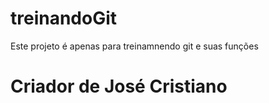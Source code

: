 # treinandoGit
Este projeto é apenas para treinamnendo git e suas funções
# Criador de José Cristiano 
